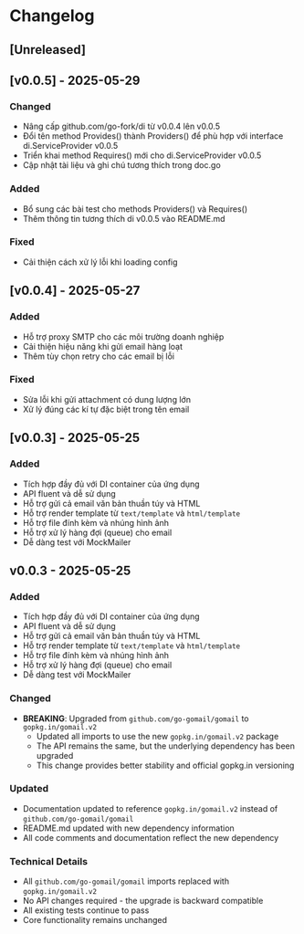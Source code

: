 # Changelog

## [Unreleased]

## [v0.0.5] - 2025-05-29

### Changed
- Nâng cấp github.com/go-fork/di từ v0.0.4 lên v0.0.5
- Đổi tên method Provides() thành Providers() để phù hợp với interface di.ServiceProvider v0.0.5
- Triển khai method Requires() mới cho di.ServiceProvider v0.0.5
- Cập nhật tài liệu và ghi chú tương thích trong doc.go

### Added
- Bổ sung các bài test cho methods Providers() và Requires()
- Thêm thông tin tương thích di v0.0.5 vào README.md

### Fixed
- Cải thiện cách xử lý lỗi khi loading config

## [v0.0.4] - 2025-05-27

### Added
- Hỗ trợ proxy SMTP cho các môi trường doanh nghiệp
- Cải thiện hiệu năng khi gửi email hàng loạt
- Thêm tùy chọn retry cho các email bị lỗi

### Fixed
- Sửa lỗi khi gửi attachment có dung lượng lớn
- Xử lý đúng các kí tự đặc biệt trong tên email

## [v0.0.3] - 2025-05-25

### Added

- Tích hợp đầy đủ với DI container của ứng dụng
- API fluent và dễ sử dụng
- Hỗ trợ gửi cả email văn bản thuần túy và HTML
- Hỗ trợ render template từ `text/template` và `html/template`
- Hỗ trợ file đính kèm và nhúng hình ảnh
- Hỗ trợ xử lý hàng đợi (queue) cho email
- Dễ dàng test với MockMailer

## v0.0.3 - 2025-05-25

### Added

- Tích hợp đầy đủ với DI container của ứng dụng
- API fluent và dễ sử dụng
- Hỗ trợ gửi cả email văn bản thuần túy và HTML
- Hỗ trợ render template từ `text/template` và `html/template`
- Hỗ trợ file đính kèm và nhúng hình ảnh
- Hỗ trợ xử lý hàng đợi (queue) cho email
- Dễ dàng test với MockMailer

### Changed
- **BREAKING**: Upgraded from `github.com/go-gomail/gomail` to `gopkg.in/gomail.v2`
  - Updated all imports to use the new `gopkg.in/gomail.v2` package
  - The API remains the same, but the underlying dependency has been upgraded
  - This change provides better stability and official gopkg.in versioning

### Updated
- Documentation updated to reference `gopkg.in/gomail.v2` instead of `github.com/go-gomail/gomail`
- README.md updated with new dependency information
- All code comments and documentation reflect the new dependency

### Technical Details
- All `github.com/go-gomail/gomail` imports replaced with `gopkg.in/gomail.v2`
- No API changes required - the upgrade is backward compatible
- All existing tests continue to pass
- Core functionality remains unchanged
